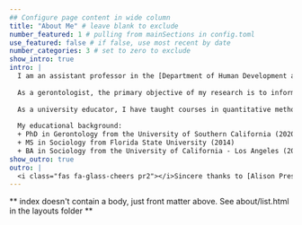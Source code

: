 ```yaml
---
## Configure page content in wide column
title: "About Me" # leave blank to exclude
number_featured: 1 # pulling from mainSections in config.toml
use_featured: false # if false, use most recent by date
number_categories: 3 # set to zero to exclude
show_intro: true
intro: |
  I am an assistant professor in the [Department of Human Development and Family Science](https://falk.syr.edu/hdfs/) at Syracuse University, with affiliations in the [Aging Studies Institute](https://asi.syr.edu), [Center for Aging and Policy Studies](https://asi.syr.edu/caps/), and the [Lerner Center for Public Health Promotion](https://lernercenter.syr.edu).
  
  As a gerontologist, the primary objective of my research is to inform efforts aimed at reducing race/ethnic health disparities that characterize our growing older adult population. I primarily use large, population-based survey data to examine the social determinants of older adult health and healthy aging. Namely, I am interested in how social factors, neighborhoods and the built environment, and the social and community context influence the disease process that lead to adverse health outcomes and disproportionate disease burden among Latina/o/xs in later life. A large body of my work highlights the diversity within the Latina/o/x population to address disparities in health in middle and late life and has been published in the *Journals of Gerontology*, *The Gerontologist*, *Journal of Aging and Health*, and *Innovation in Aging*.
  
  As a university educator, I have taught courses in quantitative methods and aging. In all of my courses I employ a [*sentipensante* pedagogy](https://www.laurarendon.net/sentipensante-pedagogy/), which allows my students to engage in deep learning through contemplative practices that connect the course material to their lived experiences and backgrounds. 
  
  My educational background:
  + PhD in Gerontology from the University of Southern California (2020)
  + MS in Sociology from Florida State University (2014)
  + BA in Sociology from the University of California - Los Angeles (2010)
show_outro: true
outro: |
  <i class="fas fa-glass-cheers pr2"></i>Sincere thanks to [Alison Presmanes Hill](https://www.apreshill.com) for an easy to follow Hugo Apéro tutorial to create this website!
---
```


** index doesn't contain a body, just front matter above.
See about/list.html in the layouts folder **